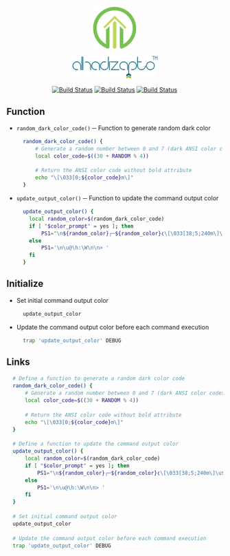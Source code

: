 <p align="center">
  <a><img src="https://github.com/hadymaggot/9hs.my.id/blob/main/localtime/_/images/ico2.png" width="100" alt="Ahadizapto Logo"></a>
</p>

<p align="center">
  <a href="https://9hs.my.id" target="_blank"><img src="https://github.com/hadymaggot/9hs.my.id/blob/main/localtime/_/images/alhadizapto.png" width="200" alt="Laravel Logo"></a>
</p>

<p align="center">
<a href="https://matrix.to/#/@9hs:Amatrix.org" target="_blank"><img src="https://img.shields.io/badge/Matrix-9hs-white?logo=matrix" alt="Build Status"></a>
<a href="https://wa.me/message/ZWXNSOSECGUPF1" target="_blank"><img src="https://img.shields.io/badge/Whatsapp-Ahadizapto-green?logo=whatsapp" alt="Build Status"></a>
<a href="https://webchat.oftc.net/?nick=&channels=%23ahadizapto&uio=d4" target="_blank"><img src="https://img.shields.io/badge/webIRC-9hs-magenta?logo=liberadotchat" alt="Build Status"></a>
</p>


## Function
- `random_dark_color_code()` ─ Function to generate random dark color
  ```bash
    random_dark_color_code() {
        # Generate a random number between 0 and 7 (dark ANSI color codes)
        local color_code=$((30 + RANDOM % 4))
        
        # Return the ANSI color code without bold attribute
        echo "\[\033[0;${color_code}m\]"
    }
  ```

- `update_output_color()` ─ Function to update the command output color
  ```bash
    update_output_color() {
      local random_color=$(random_dark_color_code)
      if [ "$color_prompt" = yes ]; then
          PS1="\n${random_color}┌─${random_color}❮\[\033[38;5;240m\]\u${random_color}@\[\033[2;34m\]\h${random_color}❯─≪ \[\033[38;5;64m\]\W${random_color}$(git branch --show-current 2>/dev/null | sed "s/^/  /") ≫──● \n${random_color}└─\[\033[2;37m\]${random_color}► "
      else
          PS1='\n\u@\h:\W\n\n> '
      fi
    }
  ```

## Initialize
- Set initial command output color
  ```bash
    update_output_color
  ```
  
- Update the command output color before each command execution
  ```bash
    trap 'update_output_color' DEBUG
  ```

## Links
```bash
  # Define a function to generate a random dark color code
  random_dark_color_code() {
      # Generate a random number between 0 and 7 (dark ANSI color codes)
      local color_code=$((30 + RANDOM % 4))
      
      # Return the ANSI color code without bold attribute
      echo "\[\033[0;${color_code}m\]"
  }
  
  # Define a function to update the command output color
  update_output_color() {
      local random_color=$(random_dark_color_code)
      if [ "$color_prompt" = yes ]; then
          PS1="\n${random_color}┌─${random_color}❮\[\033[38;5;240m\]\u${random_color}@\[\033[2;34m\]\h${random_color}❯─≪ \[\033[38;5;64m\]\W${random_color}$(git branch --show-current 2>/dev/null | sed "s/^/  /") ≫──● \n${random_color}└─\[\033[2;37m\]${random_color}► "
      else
          PS1='\n\u@\h:\W\n\n> '
      fi
  }
  
  # Set initial command output color
  update_output_color
  
  # Update the command output color before each command execution
  trap 'update_output_color' DEBUG
```
